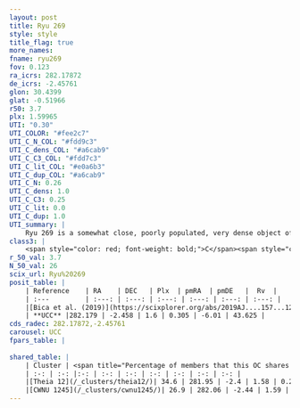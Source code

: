 ```yaml
---
layout: post
title: Ryu 269
style: style
title_flag: true
more_names: 
fname: ryu269
fov: 0.123
ra_icrs: 282.17872
de_icrs: -2.45761
glon: 30.4399
glat: -0.51966
r50: 3.7
plx: 1.59965
UTI: "0.30"
UTI_COLOR: "#fee2c7"
UTI_C_N_COL: "#fdd9c3"
UTI_C_dens_COL: "#a6cab9"
UTI_C_C3_COL: "#fdd7c3"
UTI_C_lit_COL: "#e0a6b3"
UTI_C_dup_COL: "#a6cab9"
UTI_C_N: 0.26
UTI_C_dens: 1.0
UTI_C_C3: 0.25
UTI_C_lit: 0.0
UTI_C_dup: 1.0
UTI_summary: |
    Ryu 269 is a somewhat close, poorly populated, very dense object of low C3 quality. It is rarely studied in the literature, with no articles listed in the last 6 years. This object shares a moderate percentage of members with 2 later reported entries.
class3: |
    <span style="color: red; font-weight: bold;">C</span><span style="color: red; font-weight: bold;">C</span>
r_50_val: 3.7
N_50_val: 26
scix_url: Ryu%20269
posit_table: |
    | Reference    | RA    | DEC   | Plx  | pmRA  | pmDE   |  Rv  |
    | :---         | :---: | :---: | :---: | :---: | :---: | :---: |
    |[Bica et al. (2019)](https://scixplorer.org/abs/2019AJ....157...12B) | 282.19 | -2.468 | -- | -- | -- | -- |
    | **UCC** |282.179 | -2.458 | 1.6 | 0.305 | -6.01 | 43.625 | 
cds_radec: 282.17872,-2.45761
carousel: UCC
fpars_table: |
    
shared_table: |
    | Cluster | <span title="Percentage of members that this OC shares with the ones listed">%</span>   | RA   | DEC   | Plx   | pmRA  | pmDE  | Rv | UTI |
    | :-: | :-: |:-: | :-: | :-: | :-: | :-: | :-: | :-: |
    |[Theia 12](/_clusters/theia12/)| 34.6 | 281.95 | -2.4 | 1.58 | 0.22 | -6.24 | 6.15 |0.26 |
    |[CWNU 1245](/_clusters/cwnu1245/)| 26.9 | 282.06 | -2.44 | 1.59 | 0.31 | -6.31 | 5.34 |0.41 |
---
```

